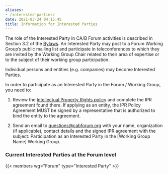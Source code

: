 ```yaml
---
aliases:
- /interested-parties/
date: 2021-03-24 04:15:45
title: Information for Interested Parties
---
```


The role of the Interested Party in CA/B Forum activities is described in Section 3.2 of the [Bylaws][1]. An Interested Party may post to a Forum Working Group’s public mailing list and participate in teleconferences to which they are invited by the Working Group Chair related to their area of expertise or to the subject of their working group participation.

Individual persons and entities (e.g. companies) may become Interested Parties.

In order to participate as an Interested Party in the Forum / Working Group, you need to:

1. Review the [Intellectual Property Rights policy][2] and complete the IPR agreement found there. If applying as an entity, the IPR Policy Agreement MUST be signed by a representative that is authorized to bind the entity to the agreement.

1. Send an email to questions@cabforum.org with your name, organization (if applicable), contact details and the signed IPR agreement with the subject: Participation as an Interested Party in the \[Working Group Name\] Working Group.

### Current Interested Parties at the Forum level

{{< members wg="Forum" type="Interested Party" >}}

[1]: /bylaws
[2]: /about/ipr-policy/
